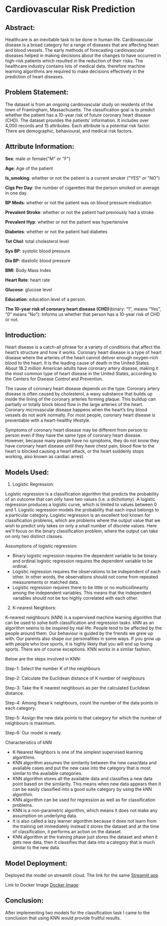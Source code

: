 # Cardiovascular Risk Prediction

## Abstract:

Healthcare is an inevitable task to be done in human life. Cardiovascular disease is a broad category for a range of diseases that are affecting heart and blood vessels. The early methods of forecasting cardiovascular diseases helped in making decisions about the changes to have occurred in high-risk patients which resulted in the reduction of their risks. The healthcare industry contains lots of medical data, therefore machine learning algorithms are required to make decisions effectively in the prediction of heart diseases.

## Problem Statement:

The dataset is from an ongoing cardiovascular study on residents of the town of Framingham, Massachusetts. The classification goal is to predict whether the patient has a 10-year risk of future coronary heart disease (CHD). The dataset provides the patients’ information. It includes over 4,000 records and 15 attributes. Each attribute is a potential risk factor. There are demographic, behavioural, and medical risk factors.

## Attribute Information:

**Sex**: male or female("M" or "F")

**Age**: Age of the patient

**Is_smoking**: whether or not the patient is a current smoker ("YES" or "NO")

**Cigs Per Day**: the number of cigarettes that the person smoked on average in one day.

**BP Meds**: whether or not the patient was on blood pressure medication 

**Prevalent Stroke**: whether or not the patient had previously had a stroke 

**Prevalent Hyp**: whether or not the patient was hypertensive

**Diabetes**: whether or not the patient had diabetes 

**Tot Chol**: total cholesterol level 

**Sys BP**: systolic blood pressure 

**Dia BP**: diastolic blood pressure

**BMI**: Body Mass Index

**Heart Rate**: heart rate

**Glucose**: glucose level

**Education**: education level of a person.

**The 10-year risk of coronary heart disease (CHD)**(binary: “1”, means “Yes”, “0” means “No”): Informs us whether that person has a 10-year risk of CHD or not.

## Introduction:

Heart disease is a catch-all phrase for a variety of conditions that affect the heart’s structure and how it works. Coronary heart disease is a type of heart disease where the arteries of the heart cannot deliver enough oxygen-rich blood to the heart. It is the leading cause of death in the United States. About 18.2 million American adults have coronary artery disease, making it the most common type of heart disease in the United States, according to the Centers for Disease Control and Prevention.

The cause of coronary heart disease depends on the type. Coronary artery disease is often caused by cholesterol, a waxy substance that builds up inside the lining of the coronary arteries forming plaque. This buildup can partially or totally block blood flow in the large arteries of the heart. Coronary microvascular disease happens when the heart’s tiny blood vessels do not work normally. For most people, coronary heart disease is preventable with a heart-healthy lifestyle.

Symptoms of coronary heart disease may be different from person to person even if they have the same type of coronary heart disease. However, because many people have no symptoms, they do not know they have coronary heart disease until they have chest pain, blood flow to the heart is blocked causing a heart attack, or the heart suddenly stops working, also known as cardiac arrest.

## Models Used: 

1. Logistic Regression:

Logistic regression is a classification algorithm that predicts the probability of an outcome that can only have two values (i.e. a dichotomy). A logistic regression produces a logistic curve, which is limited to values between 0 and 1. Logistic regression models the probability that each input belongs to a particular category. Logistic regression is an excellent tool known for classification problems, which are problems where the output value that we wish to predict only takes on only a small number of discrete values. Here we'll focus on the binary classification problem, where the output can take on only two distinct classes.

Assumptions of logistic regression:
* Binary logistic regression requires the dependent variable to be binary and ordinal logistic regression requires the dependent variable to be ordinal.
* Logistic regression requires the observations to be independent of each other.  In other words, the observations should not come from repeated measurements or matched data.
* Logistic regression requires there to be little or no multicollinearity among the independent variables.  This means that the independent variables should not be too highly correlated with each other. 

2. K-nearest Neighbors:

K-nearest neighbours (kNN) is a supervised machine learning algorithm that can be used to solve both classification and regression tasks. kNN as an algorithm seems to be inspired by real life. People tend to be affected by the people around them. Our behaviour is guided by the friends we grew up with. Our parents also shape our personalities in some ways. If you grow up with people who love sports, it is highly likely that you will end up loving sports. There are of course exceptions. KNN works in a similar fashion.


Below are the steps involved in KNN:

Step-1: Select the number K of the neighbours

Step-2: Calculate the Euclidean distance of K number of neighbours

Step-3: Take the K nearest neighbours as per the calculated Euclidean distance.

Step-4: Among these k neighbours, count the number of the data points in each category.

Step-5: Assign the new data points to that category for which the number of neighbours is maximum.

Step-6: Our model is ready.

Characteristics of kNN
* K-Nearest Neighbors is one of the simplest supervised learning algorithms.
* KNN algorithm assumes the similarity between the new case/data and available cases and put the new case into the category that is most similar to the     available categories.
* KNN algorithm stores all the available data and classifies a new data point based on the similarity. This means when new data appears then it can be     easily classified into a good suite category by using the kNN algorithm.
* KNN algorithm can be used for regression as well as for classification problems.
* KNN is a non-parametric algorithm, which means it does not make any assumption on underlying data.
* It is also called a lazy learner algorithm because it does not learn from the training set immediately instead it stores the dataset and at the time of   classification, it performs an action on the dataset.
* KNN algorithm at the training phase just stores the dataset and when it gets new data, then it classifies that data into a category that is much         similar to the new data.

## Model Deployment:

Deployed the model on streamlit cloud. 
The link for the same [Streamlit app](https://shourya306-supervised-machine-learning-classificatio-app-daxohx.streamlit.app/)

Link to Docker Image [Docker Image](https://hub.docker.com/repository/docker/shourya306/classification_project/general)


## Conclusion:

After implementing two models for the classification task I came to the conclusion that using KNN would provide fruitful results.








